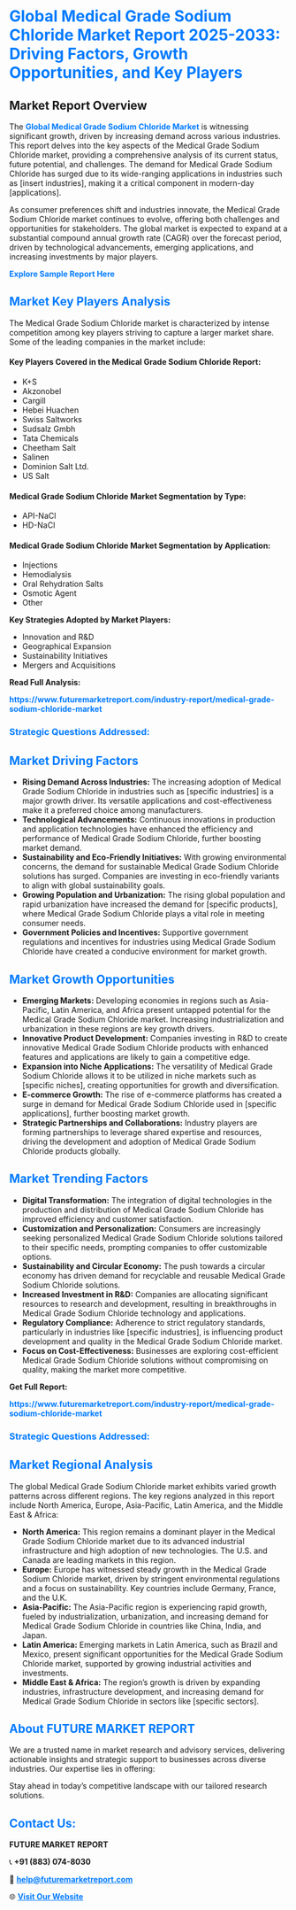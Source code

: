 <h1 style="color: #007BFF;">Global Medical Grade Sodium Chloride Market Report 2025-2033: Driving Factors, Growth Opportunities, and Key Players</h1>

<section id="overview">
<h2>Market Report Overview</h2>
<p>The <a href="https://www.futuremarketreport.com/industry-report/medical-grade-sodium-chloride-market" style="color: #007BFF; text-decoration: none;"><strong>Global Medical Grade Sodium Chloride Market</strong></a> is witnessing significant growth, driven by increasing demand across various industries. This report delves into the key aspects of the Medical Grade Sodium Chloride market, providing a comprehensive analysis of its current status, future potential, and challenges. The demand for Medical Grade Sodium Chloride has surged due to its wide-ranging applications in industries such as [insert industries], making it a critical component in modern-day [applications].</p>
<p>As consumer preferences shift and industries innovate, the Medical Grade Sodium Chloride market continues to evolve, offering both challenges and opportunities for stakeholders. The global market is expected to expand at a substantial compound annual growth rate (CAGR) over the forecast period, driven by technological advancements, emerging applications, and increasing investments by major players.</p>
</section>

<section id="overview">
<p><a href="https://www.futuremarketreport.com/request-sample/reportId=57846" style="color: #007BFF; text-decoration: none;"><strong>Explore Sample Report Here</strong></a></p>
</section>

<section id="key-players">
<h2 style="color: #007BFF;">Market Key Players Analysis</h2>
<p>The Medical Grade Sodium Chloride market is characterized by intense competition among key players striving to capture a larger market share. Some of the leading companies in the market include:</p>
<h4>Key Players Covered in the Medical Grade Sodium Chloride Report:</h4>
<ul><li>K+S</li><li>Akzonobel</li><li>Cargill</li><li>Hebei Huachen</li><li>Swiss Saltworks</li><li>Sudsalz Gmbh</li><li>Tata Chemicals</li><li>Cheetham Salt</li><li>Salinen</li><li>Dominion Salt Ltd.</li><li>US Salt</li></ul>
<h4>Medical Grade Sodium Chloride Market Segmentation by Type:</h4>
<ul><li>API-NaCl</li><li>HD-NaCl</li></ul>

<h4>Medical Grade Sodium Chloride Market Segmentation by Application:</h4>
<ul><li>Injections</li><li>Hemodialysis</li><li>Oral Rehydration Salts</li><li>Osmotic Agent</li><li>Other</li></ul>
<p><strong>Key Strategies Adopted by Market Players:</strong></p>
<ul>
<li>Innovation and R&D</li>
<li>Geographical Expansion</li>
<li>Sustainability Initiatives</li>
<li>Mergers and Acquisitions</li>
</ul>
</section>

<section>
<p><strong>Read Full Analysis: </strong></p><a href="https://www.futuremarketreport.com/industry-report/medical-grade-sodium-chloride-market" style="color: #007BFF; text-decoration: none;"><strong>https://www.futuremarketreport.com/industry-report/medical-grade-sodium-chloride-market</strong></a>
<h3 style="color: #007BFF;">Strategic Questions Addressed:</h3>
</section>

<section id="driving-factors">
<h2 style="color: #007BFF;">Market Driving Factors</h2>
<ul>
<li><strong>Rising Demand Across Industries:</strong> The increasing adoption of Medical Grade Sodium Chloride in industries such as [specific industries] is a major growth driver. Its versatile applications and cost-effectiveness make it a preferred choice among manufacturers.</li>
<li><strong>Technological Advancements:</strong> Continuous innovations in production and application technologies have enhanced the efficiency and performance of Medical Grade Sodium Chloride, further boosting market demand.</li>
<li><strong>Sustainability and Eco-Friendly Initiatives:</strong> With growing environmental concerns, the demand for sustainable Medical Grade Sodium Chloride solutions has surged. Companies are investing in eco-friendly variants to align with global sustainability goals.</li>
<li><strong>Growing Population and Urbanization:</strong> The rising global population and rapid urbanization have increased the demand for [specific products], where Medical Grade Sodium Chloride plays a vital role in meeting consumer needs.</li>
<li><strong>Government Policies and Incentives:</strong> Supportive government regulations and incentives for industries using Medical Grade Sodium Chloride have created a conducive environment for market growth.</li>
</ul>
</section>

<section id="growth-opportunities">
<h2 style="color: #007BFF;">Market Growth Opportunities</h2>
<ul>
<li><strong>Emerging Markets:</strong> Developing economies in regions such as Asia-Pacific, Latin America, and Africa present untapped potential for the Medical Grade Sodium Chloride market. Increasing industrialization and urbanization in these regions are key growth drivers.</li>
<li><strong>Innovative Product Development:</strong> Companies investing in R&D to create innovative Medical Grade Sodium Chloride products with enhanced features and applications are likely to gain a competitive edge.</li>
<li><strong>Expansion into Niche Applications:</strong> The versatility of Medical Grade Sodium Chloride allows it to be utilized in niche markets such as [specific niches], creating opportunities for growth and diversification.</li>
<li><strong>E-commerce Growth:</strong> The rise of e-commerce platforms has created a surge in demand for Medical Grade Sodium Chloride used in [specific applications], further boosting market growth.</li>
<li><strong>Strategic Partnerships and Collaborations:</strong> Industry players are forming partnerships to leverage shared expertise and resources, driving the development and adoption of Medical Grade Sodium Chloride products globally.</li>
</ul>
</section>

<section id="trending-factors">
<h2 style="color: #007BFF;">Market Trending Factors</h2>
<ul>
<li><strong>Digital Transformation:</strong> The integration of digital technologies in the production and distribution of Medical Grade Sodium Chloride has improved efficiency and customer satisfaction.</li>
<li><strong>Customization and Personalization:</strong> Consumers are increasingly seeking personalized Medical Grade Sodium Chloride solutions tailored to their specific needs, prompting companies to offer customizable options.</li>
<li><strong>Sustainability and Circular Economy:</strong> The push towards a circular economy has driven demand for recyclable and reusable Medical Grade Sodium Chloride solutions.</li>
<li><strong>Increased Investment in R&D:</strong> Companies are allocating significant resources to research and development, resulting in breakthroughs in Medical Grade Sodium Chloride technology and applications.</li>
<li><strong>Regulatory Compliance:</strong> Adherence to strict regulatory standards, particularly in industries like [specific industries], is influencing product development and quality in the Medical Grade Sodium Chloride market.</li>
<li><strong>Focus on Cost-Effectiveness:</strong> Businesses are exploring cost-efficient Medical Grade Sodium Chloride solutions without compromising on quality, making the market more competitive.</li>
</ul>
</section>

<section>
<p><strong>Get Full Report: </strong></p><a href="https://www.futuremarketreport.com/industry-report/medical-grade-sodium-chloride-market" style="color: #007BFF; text-decoration: none;"><strong>https://www.futuremarketreport.com/industry-report/medical-grade-sodium-chloride-market</strong></a>
<h3 style="color: #007BFF;">Strategic Questions Addressed:</h3>
</section>


<section id="regional-analysis">
<h2 style="color: #007BFF;">Market Regional Analysis</h2>
<p>The global Medical Grade Sodium Chloride market exhibits varied growth patterns across different regions. The key regions analyzed in this report include North America, Europe, Asia-Pacific, Latin America, and the Middle East & Africa:</p>
<ul>
<li><strong>North America:</strong> This region remains a dominant player in the Medical Grade Sodium Chloride market due to its advanced industrial infrastructure and high adoption of new technologies. The U.S. and Canada are leading markets in this region.</li>
<li><strong>Europe:</strong> Europe has witnessed steady growth in the Medical Grade Sodium Chloride market, driven by stringent environmental regulations and a focus on sustainability. Key countries include Germany, France, and the U.K.</li>
<li><strong>Asia-Pacific:</strong> The Asia-Pacific region is experiencing rapid growth, fueled by industrialization, urbanization, and increasing demand for Medical Grade Sodium Chloride in countries like China, India, and Japan.</li>
<li><strong>Latin America:</strong> Emerging markets in Latin America, such as Brazil and Mexico, present significant opportunities for the Medical Grade Sodium Chloride market, supported by growing industrial activities and investments.</li>
<li><strong>Middle East & Africa:</strong> The region’s growth is driven by expanding industries, infrastructure development, and increasing demand for Medical Grade Sodium Chloride in sectors like [specific sectors].</li>
</ul>
</section>

<footer>
<h2 style="color: #007BFF;">About FUTURE MARKET REPORT</h2>
<p>We are a trusted name in market research and advisory services, delivering actionable insights and strategic support to businesses across diverse industries. Our expertise lies in offering:</p>

<p>Stay ahead in today’s competitive landscape with our tailored research solutions.</p>

<h2 style="color: #007BFF;">Contact Us:</h2>
<p><strong>FUTURE MARKET REPORT</strong></p>
<p>📞 <strong>+91 (883) 074-8030</strong></p>
<p>📧 <strong><a href="mailto:help@futuremarketreport.com" style="color: #007BFF;">help@futuremarketreport.com</a></strong></p>
<p>🌐 <strong><a href="https://www.futuremarketreport.com/" style="color: #007BFF;">Visit Our Website</a></strong></p>
</footer>